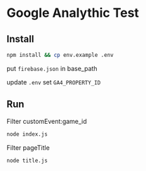 # Google Analythic Test

## Install

```bash
npm install && cp env.example .env
```

put `firebase.json` in base_path

update `.env` set `GA4_PROPERTY_ID`

## Run

Filter customEvent:game_id

```bash
node index.js
```

Filter pageTitle

```bash
node title.js
```

